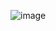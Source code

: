 ![image](https://github.com/learnjavalorant/javalorant-SelfBot/assets/93646171/3ee0b9f2-21c7-4984-a82f-0509375ca6d5)
